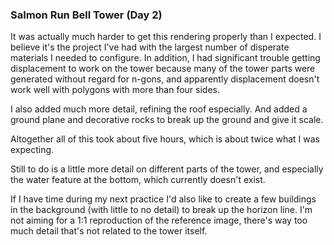 ### Salmon Run Bell Tower (Day 2)

It was actually much harder to get this rendering properly than I expected.
I believe it's the project I've had with the largest number of disperate
materials I needed to configure. In addition, I had significant trouble
getting displacement to work on the tower because many of the tower parts
were generated without regard for n-gons, and apparently displacement doesn't
work well with polygons with more than four sides.

I also added much more detail, refining the roof especially. And added a
ground plane and decorative rocks to break up the ground and give it scale.

Altogether all of this took about five hours, which is about twice what I
was expecting.

Still to do is a little more detail on different parts of the tower, and
especially the water feature at the bottom, which currently doesn't exist.

If I have time during my next practice I'd also like to create a few
buildings in the background (with little to no detail) to break up the
horizon line. I'm not aiming for a 1:1 reproduction of the reference image,
there's way too much detail that's not related to the tower itself.
